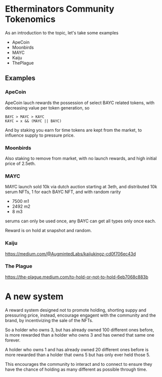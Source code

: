 Etherminators Community Tokenomics
==================================

As an introduction to the topic, let's take some examples

- ApeCoin
- Moonbirds
- MAYC
- Kaiju
- ThePlague

## Examples

### ApeCoin

ApeCoin lauch rewards the possession of select BAYC related tokens, with decreasing value per token generation, so 

```
BAYC > MAYC > KAYC
KAYC = x && (MAYC || BAYC)
```

And by staking you earn for time tokens are kept from the market, to influence supply to pressure price.

### Moonbirds

Also staking to remove from market, with no launch rewards, and high initial price of 2.5eth.

### MAYC 

MAYC launch sold 10k via dutch auction starting at 3eth, and distributed 10k serum NFTs, 1 for each BAYC NFT, and with random rarity

- 7500 m1
- 2492 m2
- 8 m3

serums can only be used once, any BAYC can get all types only once each.

Reward is on hold at snapshot and random.

### Kaiju

https://medium.com/@AugmintedLabs/kaijukingz-cd0f706ec43d

### The Plague

https://the-plague.medium.com/to-hold-or-not-to-hold-6eb7068c883b

# A new system

A reward system designed not to promote holding, shorting suppy and pressuring price, instead, encourage engagent with the community and the brand, by incentivizing the sale of the NFTs. 

So a holder who owns 3, but has already owned 100 different ones before, is more rewarded than a holder who owns 3 and has owned that same one forever.

A holder who owns 1 and has already owned 20 different ones before is more rewarded than a holder that owns 5 but has only ever held those 5.

This encourages the community to interact and to connect to ensure they have the chance of holding as many different as possible through time.
